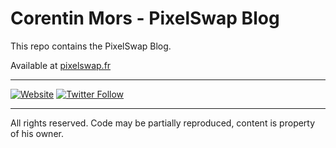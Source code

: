 # Corentin Mors - PixelSwap Blog

This repo contains the PixelSwap Blog.

Available at [pixelswap.fr](https://pixelswap.fr/)

---

[![Website](https://img.shields.io/website-up-down-green-red/https/pixelswap.fr.svg?label=PixelSwap.fr)](https://pixelswap.fr/)
[![Twitter Follow](https://img.shields.io/twitter/follow/mikescops.svg?style=social&label=Follow&style=flat-square)](https://twitter.com/mikescops)

---

All rights reserved. Code may be partially reproduced, content is property of his owner.
